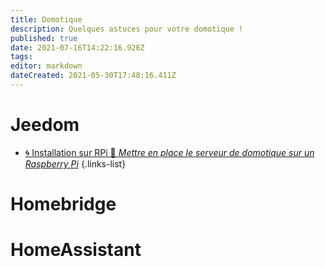 ```yaml
---
title: Domotique
description: Quelques astuces pour votre domotique !
published: true
date: 2021-07-16T14:22:16.926Z
tags: 
editor: markdown
dateCreated: 2021-05-30T17:48:16.411Z
---
```


# Jeedom
- [🌀 Installation sur RPi 🚧 *Mettre en place le serveur de domotique sur un Raspberry Pi*](/Domotique/Jeedom/Installation-RPi)
{.links-list}

# Homebridge

# HomeAssistant